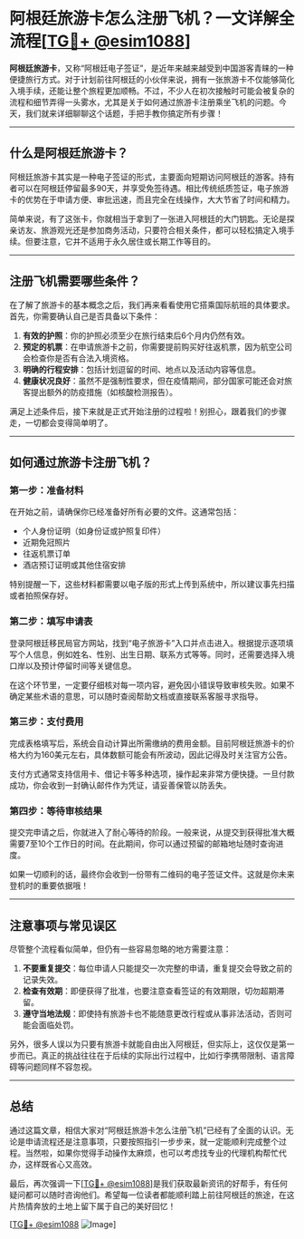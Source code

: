 # 阿根廷旅游卡怎么注册飞机？一文详解全流程[[TG💪+ @esim1088](https://t.me/s/esim1088)]

**阿根廷旅游卡**，又称“阿根廷电子签证”，是近年来越来越受到中国游客青睐的一种便捷旅行方式。对于计划前往阿根廷的小伙伴来说，拥有一张旅游卡不仅能够简化入境手续，还能让整个旅程更加顺畅。不过，不少人在初次接触时可能会被复杂的流程和细节弄得一头雾水，尤其是关于如何通过旅游卡注册乘坐飞机的问题。今天，我们就来详细聊聊这个话题，手把手教你搞定所有步骤！

---

## 什么是阿根廷旅游卡？

阿根廷旅游卡其实是一种电子签证的形式，主要面向短期访问阿根廷的游客。持有者可以在阿根廷停留最多90天，并享受免签待遇。相比传统纸质签证，电子旅游卡的优势在于申请方便、审批迅速，而且完全在线操作，大大节省了时间和精力。

简单来说，有了这张卡，你就相当于拿到了一张进入阿根廷的大门钥匙。无论是探亲访友、旅游观光还是参加商务活动，只要符合相关条件，都可以轻松搞定入境手续。但要注意，它并不适用于永久居住或长期工作等目的。

---

## 注册飞机需要哪些条件？

在了解了旅游卡的基本概念之后，我们再来看看使用它搭乘国际航班的具体要求。首先，你需要确认自己是否具备以下条件：

1. **有效的护照**：你的护照必须至少在旅行结束后6个月内仍然有效。
2. **预定的机票**：在申请旅游卡之前，你需要提前购买好往返机票，因为航空公司会检查你是否有合法入境资格。
3. **明确的行程安排**：包括计划逗留的时间、地点以及活动内容等信息。
4. **健康状况良好**：虽然不是强制性要求，但在疫情期间，部分国家可能还会对旅客提出额外的防疫措施（如核酸检测报告）。

满足上述条件后，接下来就是正式开始注册的过程啦！别担心，跟着我们的步骤走，一切都会变得简单明了。

---

## 如何通过旅游卡注册飞机？

### 第一步：准备材料
在开始之前，请确保你已经准备好所有必要的文件。这通常包括：
- 个人身份证明（如身份证或护照复印件）
- 近期免冠照片
- 往返机票订单
- 酒店预订证明或其他住宿安排

特别提醒一下，这些材料都需要以电子版的形式上传到系统中，所以建议事先扫描或者拍照保存好。

### 第二步：填写申请表
登录阿根廷移民局官方网站，找到“电子旅游卡”入口并点击进入。根据提示逐项填写个人信息，例如姓名、性别、出生日期、联系方式等等。同时，还需要选择入境口岸以及预计停留时间等关键信息。

在这个环节里，一定要仔细核对每一项内容，避免因小错误导致审核失败。如果不确定某些术语的意思，可以随时查阅帮助文档或直接联系客服寻求指导。

### 第三步：支付费用
完成表格填写后，系统会自动计算出所需缴纳的费用金额。目前阿根廷旅游卡的价格大约为160美元左右，具体数额可能会有所波动，因此记得及时关注官方公告。

支付方式通常支持信用卡、借记卡等多种选项，操作起来非常方便快捷。一旦付款成功，你会收到一封确认邮件作为凭证，请妥善保管以防丢失。

### 第四步：等待审核结果
提交完申请之后，你就进入了耐心等待的阶段。一般来说，从提交到获得批准大概需要7至10个工作日的时间。在此期间，你可以通过预留的邮箱地址随时查询进度。

如果一切顺利的话，最终你会收到一份带有二维码的电子签证文件。这就是你未来登机时的重要依据哦！

---

## 注意事项与常见误区

尽管整个流程看似简单，但仍有一些容易忽略的地方需要注意：

1. **不要重复提交**：每位申请人只能提交一次完整的申请，重复提交会导致之前的记录失效。
2. **检查有效期**：即便获得了批准，也要注意查看签证的有效期限，切勿超期滞留。
3. **遵守当地法规**：即使持有旅游卡也不能随意更改行程或从事非法活动，否则可能会面临处罚。

另外，很多人误以为只要有旅游卡就能自由出入阿根廷，但实际上，这仅仅是第一步而已。真正的挑战往往在于后续的实际出行过程中，比如行李携带限制、语言障碍等问题同样不容忽视。

---

## 总结

通过这篇文章，相信大家对“阿根廷旅游卡怎么注册飞机”已经有了全面的认识。无论是申请流程还是注意事项，只要按照指引一步步来，就一定能顺利完成整个过程。当然啦，如果你觉得手动操作太麻烦，也可以考虑找专业的代理机构帮忙代办，这样既省心又高效。

最后，再次强调一下[[TG💪+ @esim1088](https://t.me/s/esim1088)]是我们获取最新资讯的好帮手，有任何疑问都可以随时咨询他们。希望每一位读者都能顺利踏上前往阿根廷的旅途，在这片热情奔放的土地上留下属于自己的美好回忆！

[[TG💪+ @esim1088](https://t.me/s/esim1088) ![Image](https://i.postimg.cc/4NQfJmqS/Snipaste-2025-05-13-00-14-12.png)]